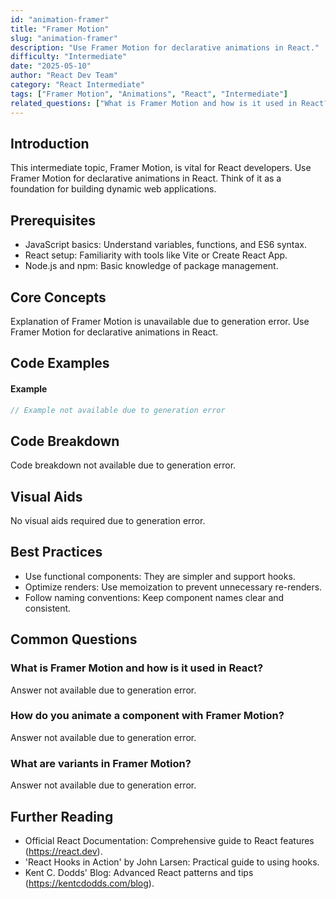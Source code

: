 ```yaml
---
id: "animation-framer"
title: "Framer Motion"
slug: "animation-framer"
description: "Use Framer Motion for declarative animations in React."
difficulty: "Intermediate"
date: "2025-05-10"
author: "React Dev Team"
category: "React Intermediate"
tags: ["Framer Motion", "Animations", "React", "Intermediate"]
related_questions: ["What is Framer Motion and how is it used in React?", "How do you animate a component with Framer Motion?", "What are variants in Framer Motion?"]
---
```


## Introduction

This intermediate topic, Framer Motion, is vital for React developers. Use Framer Motion for declarative animations in React. Think of it as a foundation for building dynamic web applications.

## Prerequisites

- JavaScript basics: Understand variables, functions, and ES6 syntax.
- React setup: Familiarity with tools like Vite or Create React App.
- Node.js and npm: Basic knowledge of package management.

## Core Concepts

Explanation of Framer Motion is unavailable due to generation error. Use Framer Motion for declarative animations in React.

## Code Examples

#### Example
```jsx
// Example not available due to generation error
```

## Code Breakdown

Code breakdown not available due to generation error.

## Visual Aids

No visual aids required due to generation error.

## Best Practices

- Use functional components: They are simpler and support hooks.
- Optimize renders: Use memoization to prevent unnecessary re-renders.
- Follow naming conventions: Keep component names clear and consistent.

## Common Questions

### What is Framer Motion and how is it used in React?

Answer not available due to generation error.

### How do you animate a component with Framer Motion?

Answer not available due to generation error.

### What are variants in Framer Motion?

Answer not available due to generation error.

## Further Reading

- Official React Documentation: Comprehensive guide to React features (https://react.dev).
- 'React Hooks in Action' by John Larsen: Practical guide to using hooks.
- Kent C. Dodds' Blog: Advanced React patterns and tips (https://kentcdodds.com/blog).
